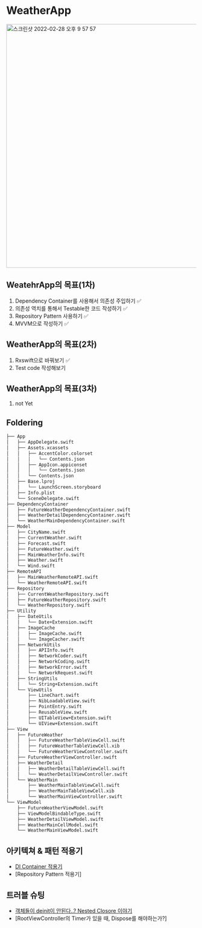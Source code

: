 # WeatherApp

<img width="644" alt="스크린샷 2022-02-28 오후 9 57 57" src="https://user-images.githubusercontent.com/69891604/155987406-01585167-1a90-4c5e-8c2d-2bd3eaa0331b.png">


## WeatehrApp의 목표(1차)
1. Dependency Container를 사용해서 의존성 주입하기 :white_check_mark:
2. 의존성 역치를 통해서 Testable한 코드 작성하기 :white_check_mark:
3. Repository Pattern 사용하기 :white_check_mark:
4. MVVM으로 작성하기 :white_check_mark:

## WeatherApp의 목표(2차)
1. Rxswift으로 바꿔보기 :white_check_mark:
2. Test code 작성해보기


## WeatherApp의 목표(3차)
1. not Yet

## Foldering
```bash
├── App
│   ├── AppDelegate.swift
│   ├── Assets.xcassets
│   │   ├── AccentColor.colorset
│   │   │   └── Contents.json
│   │   ├── AppIcon.appiconset
│   │   │   └── Contents.json
│   │   └── Contents.json
│   ├── Base.lproj
│   │   └── LaunchScreen.storyboard
│   ├── Info.plist
│   └── SceneDelegate.swift
├── DependencyContainer
│   ├── FutureWeatherDependencyContainer.swift
│   ├── WeatherDetailDependencyContainer.swift
│   └── WeatherMainDependencyContainer.swift
├── Model
│   ├── CityName.swift
│   ├── CurrentWeather.swift
│   ├── Forecast.swift
│   ├── FutureWeather.swift
│   ├── MainWeatherInfo.swift
│   ├── Weather.swift
│   └── Wind.swift
├── RemoteAPI
│   ├── MainWeatherRemoteAPI.swift
│   └── WeatherRemoteAPI.swift
├── Repository
│   ├── CurrentWeatherRepository.swift
│   ├── FutureWeatherRepository.swift
│   └── WeatherRepository.swift
├── Utility
│   ├── DateUtils
│   │   └── Date+Extension.swift
│   ├── ImageCache
│   │   ├── ImageCache.swift
│   │   └── ImageCacher.swift
│   ├── NetworkUtils
│   │   ├── APIInfo.swift
│   │   ├── NetworkCoder.swift
│   │   ├── NetworkCoding.swift
│   │   ├── NetworkError.swift
│   │   └── NetworkRequest.swift
│   ├── StringUtils
│   │   └── String+Extension.swift
│   └── ViewUtils
│       ├── LineChart.swift
│       ├── NibLoadableView.swift
│       ├── PointEntry.swift
│       ├── ReusableView.swift
│       ├── UITableView+Extension.swift
│       └── UIView+Extension.swift
├── View
│   ├── FutureWeather
│   │   ├── FutureWeatherTableViewCell.swift
│   │   ├── FutureWeatherTableViewCell.xib
│   │   └── FutureWeatherViewController.swift
│   ├── FutureWeatherViewController.swift
│   ├── WeatherDetail
│   │   ├── WeatherDetailTableViewCell.swift
│   │   └── WeatherDetailViewController.swift
│   └── WeatherMain
│       ├── WeatherMainTableViewCell.swift
│       ├── WeatherMainTableViewCell.xib
│       └── WeatherMainViewController.swift
└── ViewModel
    ├── FutureWeatherViewModel.swift
    ├── ViewModelBindableType.swift
    ├── WeatherDetailViewModel.swift
    ├── WeatherMainCellModel.swift
    └── WeatherMainViewModel.swift
```


## 아키텍쳐 & 패턴 적용기
- [DI Container 적용기](https://github.com/pastapeter/WeatherApp_practice/blob/master/DependencyContainer%EC%A0%81%EC%9A%A9%ED%95%98%EA%B8%B0.md)
- [Repository Pattern 적용기]


## 트러블 슈팅
- [객체들이 deinit이 안된다..? Nested Closore 이야기](https://guttural-tumble-39b.notion.site/Memory-Leak-7546ddb167b541d7b5c02d97f6cdec64)
- [RootViewController의 Timer가 있을 때, Dispose를 해야하는가?]
